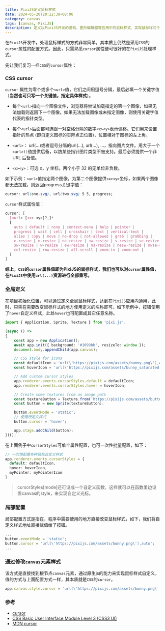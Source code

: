 ```yaml
---
title: PixiJS定义鼠标样式
date: 2024-05-20T20:22:38+08:00
category: canvas
tags: [canvas, PixiJS]
description: 定义以PixiJS开发的游戏、图形编辑器等应用中的鼠标样式，实现鼠标样式个性化，增强人机交互的直观性、趣味性，提升游戏、编辑器中鼠标交互操作的用户体验。
---
```


在`PixiJS`开发中，处理鼠标样式的方式非常简单，其本质上仍然是采用`CSS`的`cursor`属性的配置方式。因此，只需熟悉`cursor`属性便可很好的在`PixiJS`处理样式。

先让我们复习一样`CSS`的`cursor`属性：

### CSS cursor

`cursor` 属性为零个或多个`<url>`值，它们之间用逗号分隔，最后必填一个关键字值（**当然也可只写一个关键值，指定具体样式**）。

- 每个`<url>`指向一个图像文件，浏览器将尝试加载指定的第一个图像，如果无法加载则返回下一个图像，如果无法加载图像或未指定图像，则使用关键字值代表的指针类型。

- 每个`<url>`后面都可选跟一对空格分隔的数字`<x><y>`表示偏移。它们用来设置指针的热点 (即自定义图标的实际点击位置)，位置相对于图标的左上角。

- `<url>`： url(…)或者逗号分隔的url(…), url(…), …，指向图片文件。用大于一个`<url>()`值提供后备，以防某些指针图片类型不被支持。最后必须提供一个非 URL 后备值。

- `<x><y>`：可选 x，y 坐标。两个小于 32 的无单位非负数。

如下示例：`<url>`值指定两个图像，为第二个图像提供`<x><y>`坐标，如果两个图像都无法加载，则返回progress关键字值：

```css
cursor: url(one.svg), url(two.svg) 5 5, progress;
```

`cursor`样式属性值：
```css
cursor: [
  [<url> [<x> <y>]?,]*
  [
    auto | default | none | context-menu | help | pointer |
    progress | wait | cell | crosshair | text | vertical-text |
    alias | copy | move | no-drop | not-allowed | grab | grabbing |
    e-resize | n-resize | ne-resize | nw-resize | s-resize | se-resize |
    sw-resize | w-resize | ew-resize | ns-resize | nesw-resize | nwse-resize |
    col-resize | row-resize | all-scroll | zoom-in | zoom-out |
  ]
]
```

**综上，`CSS`的`cursor`属性值即为PixiJS的鼠标样式，我们也可以对`cursor`属性值，在`PixiJS`中使用`url(...)`资源进行全部重写。**



### 全局定义

在项目初始化位置，可以通过定义全局鼠标样式，达到在`PixiJS`应用内通用，此时，只需在需要改变鼠标样式的地方使用定义的名称即可。如下示例中，按钮使用了`hover`自定义样式，此处`hover`也可配置成其它任意名称。
```ts
import { Application, Sprite, Texture } from 'pixi.js';

(async () =>
{
    const app = new Application();
    await app.init({ background: '#1099bb', resizeTo: window });
    document.body.appendChild(app.canvas);

    // CSS style for icons
    const defaultIcon = 'url(\'https://pixijs.com/assets/bunny.png\'),auto';
    const hoverIcon = 'url(\'https://pixijs.com/assets/bunny_saturated.png\'),auto';

    // Add custom cursor styles
    app.renderer.events.cursorStyles.default = defaultIcon;
    app.renderer.events.cursorStyles.hover = hoverIcon;

    // Create some textures from an image path
    const textureButton = Texture.from('https://pixijs.com/assets/button.png');
    const button = new Sprite(textureButton);

    button.eventMode = 'static';
    // 使用所定义样式
    button.cursor = 'hover';

    app.stage.addChild(button);
})();
```
在上面例子中`cursorStyles`可单个属性配置，也可一次性批量配置，如下：
```ts
// 一次情配置多种鼠标自定义样式
app.renderer.events.cursorStyles = {
  default: defaultIcon,
  hover: hoverIcon,
  myPointer: myPointerIcon
}
```

>  cursorStyles[mode]还可设成一个自定义函数，这样就可以在函数里边设置canvas的style，来实现自定义光标。


### 局部配置

局部配置方式是指在，程序中需要使用的地方直接改变鼠标样式，如下，我们将自定义样式地址直接赋值给了按钮。
```ts
...
button.eventMode = 'static';
button.cursor = 'url(\'https://pixijs.com/assets/bunny.png\'),auto';
...
```

### 通过修改`canvas`元素样式

该方式是直接找到根节点`canvas`元素，通过原生js的能力来实现鼠标样式自定义，值的方式与上面配置方式一样，其本质就是`CSS`的`cursor`。
```ts
app.canvas.style.cursor = 'url(\'https://pixijs.com/assets/bunny.png\'),auto';
```









### 参考

- [cursor](https://css-tricks.com/almanac/properties/c/cursor/)
- [CSS Basic User Interface Module Level 3 (CSS3 UI)](https://www.w3.org/TR/css-ui-3/#cursor)<br/>
- [MDN cursor](https://developer.mozilla.org/en-US/docs/Web/CSS/cursor)

